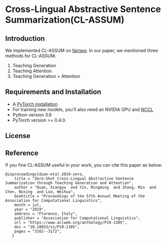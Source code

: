 # Cross-Lingual Abstractive Sentence Summarization(CL-ASSUM)
## Introduction
We implemented CL-ASSUM on [fairseq](https://github.com/pytorch/fairseq/). In our paper, we mentioned three methods for CL-ASSUM.    

1. Teaching Generation
2. Teaching Attention
3. Teaching Generation + Attention

## Requirements and Installation
* A [PyTorch installation](http://pytorch.org/)
* For training new models, you'll also need an NVIDIA GPU and [NCCL](https://github.com/NVIDIA/nccl)
* Python version 3.6
* PyTorch version >= 0.4.0.

## License


## Reference
If you fine CL-ASSUM useful in your work, you can cite this paper as below:

```
@inproceedings{duan-etal-2019-zero,
    title = "Zero-Shot Cross-Lingual Abstractive Sentence Summarization through Teaching Generation and Attention",
    author = "Duan, Xiangyu  and Yin, Mingming  and Zhang, Min  and Chen, Boxing  and Luo, Weihua",
    booktitle = "Proceedings of the 57th Annual Meeting of the Association for Computational Linguistics",
    month = jul,
    year = "2019",
    address = "Florence, Italy",
    publisher = "Association for Computational Linguistics",
    url = "https://www.aclweb.org/anthology/P19-1305",
    doi = "10.18653/v1/P19-1305",
    pages = "3162--3172",
   }
```